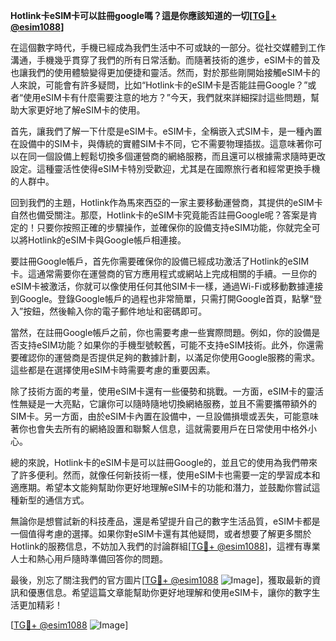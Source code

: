 **Hotlink卡eSIM卡可以註冊google嗎？這是你應該知道的一切[[TG💪+ @esim1088](https://t.me/s/esim1088)]**

在這個數字時代，手機已經成為我們生活中不可或缺的一部分。從社交媒體到工作溝通，手機幾乎貫穿了我們的所有日常活動。而隨著技術的進步，eSIM卡的普及也讓我們的使用體驗變得更加便捷和靈活。然而，對於那些剛開始接觸eSIM卡的人來說，可能會有許多疑問，比如“Hotlink卡的eSIM卡是否能註冊Google？”或者“使用eSIM卡有什麼需要注意的地方？”今天，我們就來詳細探討這些問題，幫助大家更好地了解eSIM卡的使用。

首先，讓我們了解一下什麼是eSIM卡。eSIM卡，全稱嵌入式SIM卡，是一種內置在設備中的SIM卡，與傳統的實體SIM卡不同，它不需要物理插拔。這意味著你可以在同一個設備上輕鬆切換多個運營商的網絡服務，而且還可以根據需求隨時更改設定。這種靈活性使得eSIM卡特別受歡迎，尤其是在國際旅行者和經常更換手機的人群中。

回到我們的主題，Hotlink作為馬來西亞的一家主要移動運營商，其提供的eSIM卡自然也備受關注。那麼，Hotlink卡的eSIM卡究竟能否註冊Google呢？答案是肯定的！只要你按照正確的步驟操作，並確保你的設備支持eSIM功能，你就完全可以將Hotlink的eSIM卡與Google帳戶相連接。

要註冊Google帳戶，首先你需要確保你的設備已經成功激活了Hotlink的eSIM卡。這通常需要你在運營商的官方應用程式或網站上完成相關的手續。一旦你的eSIM卡被激活，你就可以像使用任何其他SIM卡一樣，通過Wi-Fi或移動數據連接到Google。登錄Google帳戶的過程也非常簡單，只需打開Google首頁，點擊“登入”按鈕，然後輸入你的電子郵件地址和密碼即可。

當然，在註冊Google帳戶之前，你也需要考慮一些實際問題。例如，你的設備是否支持eSIM功能？如果你的手機型號較舊，可能不支持eSIM技術。此外，你還需要確認你的運營商是否提供足夠的數據計劃，以滿足你使用Google服務的需求。這些都是在選擇使用eSIM卡時需要考慮的重要因素。

除了技術方面的考量，使用eSIM卡還有一些優勢和挑戰。一方面，eSIM卡的靈活性無疑是一大亮點，它讓你可以隨時隨地切換網絡服務，並且不需要攜帶額外的SIM卡。另一方面，由於eSIM卡內置在設備中，一旦設備損壞或丟失，可能意味著你也會失去所有的網絡設置和聯繫人信息，這就需要用戶在日常使用中格外小心。

總的來說，Hotlink卡的eSIM卡是可以註冊Google的，並且它的使用為我們帶來了許多便利。然而，就像任何新技術一樣，使用eSIM卡也需要一定的學習成本和適應期。希望本文能夠幫助你更好地理解eSIM卡的功能和潛力，並鼓勵你嘗試這種新型的通信方式。

無論你是想嘗試新的科技產品，還是希望提升自己的數字生活品質，eSIM卡都是一個值得考慮的選擇。如果你對eSIM卡還有其他疑問，或者想要了解更多關於Hotlink的服務信息，不妨加入我們的討論群組[[TG💪+ @esim1088](https://t.me/s/esim1088)]，這裡有專業人士和熱心用戶隨時準備回答你的問題。

最後，別忘了關注我們的官方圖片[[TG💪+ @esim1088](https://t.me/s/esim1088) ![Image](https://i.postimg.cc/4NQfJmqS/Snipaste-2025-05-13-00-14-12.png)]，獲取最新的資訊和優惠信息。希望這篇文章能幫助你更好地理解和使用eSIM卡，讓你的數字生活更加精彩！

[[TG💪+ @esim1088](https://t.me/s/esim1088) ![Image](https://i.postimg.cc/4NQfJmqS/Snipaste-2025-05-13-00-14-12.png)]